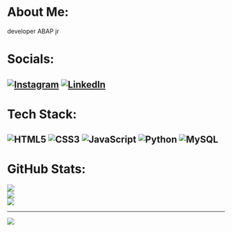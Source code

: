 # About Me:

developer ABAP jr

# Socials:
[![Instagram](https://img.shields.io/badge/Instagram-%23E4405F.svg?logo=Instagram&logoColor=white)](https://instagram.com/joaoponcianoo) [![LinkedIn](https://img.shields.io/badge/LinkedIn-%230077B5.svg?logo=linkedin&logoColor=white)](https://linkedin.com/in/https://www.linkedin.com/in/jo%C3%A3o-ponciano-115628231/) 
---
# Tech Stack:
![HTML5](https://img.shields.io/badge/html5-%23E34F26.svg?style=for-the-badge&logo=html5&logoColor=white) ![CSS3](https://img.shields.io/badge/css3-%231572B6.svg?style=for-the-badge&logo=css3&logoColor=white) ![JavaScript](https://img.shields.io/badge/javascript-%23323330.svg?style=for-the-badge&logo=javascript&logoColor=%23F7DF1E) ![Python](https://img.shields.io/badge/python-3670A0?style=for-the-badge&logo=python&logoColor=ffdd54) ![MySQL](https://img.shields.io/badge/mysql-%2300f.svg?style=for-the-badge&logo=mysql&logoColor=white)
---
# GitHub Stats:
![](https://github-readme-stats.vercel.app/api?username=joaogponciano&theme=radical&hide_border=false&include_all_commits=true&count_private=true)<br/>
![](https://github-readme-streak-stats.herokuapp.com/?user=joaogponciano&theme=radical&hide_border=false)<br/>
![](https://github-readme-stats.vercel.app/api/top-langs/?username=joaogponciano&theme=radical&hide_border=false&include_all_commits=true&count_private=true&layout=compact)

---
[![](https://visitcount.itsvg.in/api?id=joaogponciano&icon=0&color=0)](https://visitcount.itsvg.in)
